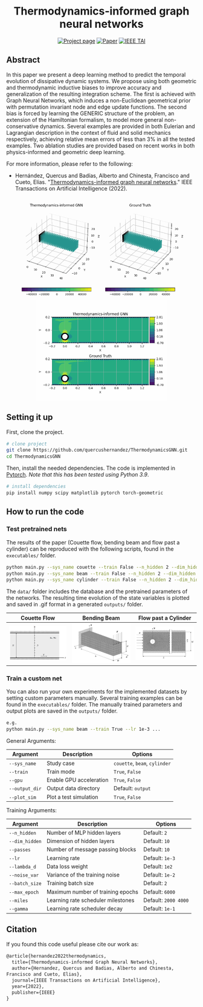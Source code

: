 
<div align="center">  
  
# Thermodynamics-informed graph neural networks

[![Project page](https://img.shields.io/badge/-Project%20page-blue)](https://amb.unizar.es/people/quercus-hernandez/)
[![Paper](https://img.shields.io/badge/Paper-PDF-red)](https://arxiv.org/pdf/2203.01874.pdf)
[![IEEE TAI](https://img.shields.io/badge/IEEE%20TAI-2022-green)](https://ieeexplore.ieee.org/document/9787069)

</div>

## Abstract

In this paper we present a deep learning method to predict the temporal evolution of dissipative dynamic systems. We propose using both geometric and thermodynamic inductive
biases to improve accuracy and generalization of the resulting integration scheme. The first is achieved with Graph Neural
Networks, which induces a non-Euclidean geometrical prior with permutation invariant node and edge update functions. The second bias is forced by learning the GENERIC structure of the problem, an extension of the Hamiltonian formalism, to model more general non-conservative dynamics. Several examples are provided in both Eulerian and Lagrangian description in the context of fluid and solid mechanics respectively, achieving relative mean errors of less than 3% in all the tested examples. Two ablation studies are provided based on recent works in both physics-informed and geometric deep learning.

For more information, please refer to the following:

- Hernández, Quercus and Badías, Alberto and Chinesta, Francisco and Cueto, Elías. "[Thermodynamics-informed graph neural networks](https://ieeexplore.ieee.org/document/9787069)." IEEE Transactions on Artificial Intelligence (2022).

<div align="center">
<img src="/outputs/beam.gif" width="450"><img src="/outputs/cylinder.gif" width="350">
</div>

## Setting it up

First, clone the project.

```bash
# clone project
git clone https://github.com/quercushernandez/ThermodynamicsGNN.git
cd ThermodynamicsGNN
```

Then, install the needed dependencies. The code is implemented in [Pytorch](https://pytorch.org). _Note that this has been tested using Python 3.9_.

```bash
# install dependencies
pip install numpy scipy matplotlib pytorch torch-geometric
 ```

## How to run the code  

### Test pretrained nets

The results of the paper (Couette flow, bending beam and flow past a cylinder) can be reproduced with the following scripts, found in the `executables/` folder.

```bash
python main.py --sys_name couette --train False --n_hidden 2 --dim_hidden 10 --passes 10
python main.py --sys_name beam --train False --n_hidden 2 --dim_hidden 50 --passes 10
python main.py --sys_name cylinder --train False --n_hidden 2 --dim_hidden 128 --passes 10
```

The `data/` folder includes the database and the pretrained parameters of the networks. The resulting time evolution of the state variables is plotted and saved in .gif format in a generated `outputs/` folder.

|             Couette Flow                  |         Bending Beam                     |             Flow past a Cylinder          |
| ------------------------------------------|------------------------------------------| ------------------------------------------|
|<div align="center"> <img src="/data/couette.png" width="250"></div>|<div align="center"> <img src="/data/beam.png" width="250"></div>| <div align="center"> <img src="/data/cylinder.png" width="250"></div> |

### Train a custom net

You can also run your own experiments for the implemented datasets by setting custom parameters manually. Several training examples can be found in the `executables/` folder. The manually trained parameters and output plots are saved in the `outputs/` folder.

```bash
e.g.
python main.py --sys_name beam --train True --lr 1e-3 ...
```

General Arguments:

|     Argument              |             Description                           | Options                                               |
|---------------------------| ------------------------------------------------- |------------------------------------------------------ |
| `--sys_name`              | Study case                                        | `couette`, `beam`, `cylinder`                         |
| `--train`                 | Train mode                                        | `True`, `False`                                       |
| `--gpu`                   | Enable GPU acceleration                           | `True`, `False`                                       |
| `--output_dir`            | Output data directory                             | Default: `output`                                     |
| `--plot_sim`              | Plot a test simulation                            | `True`, `False`                                       |

Training Arguments:

|     Argument              |             Description                           | Options                                               |
|---------------------------| ------------------------------------------------- |------------------------------------------------------ |
| `--n_hidden`              | Number of MLP hidden layers                       | Default: `2`                                          |
| `--dim_hidden`            | Dimension of hidden layers                        | Default: `10`                                         |
| `--passes`                | Number of message passing blocks                  | Default: `10`                                         |
| `--lr`                    | Learning rate                                     | Default: `1e-3`                                       |
| `--lambda_d`              | Data loss weight                                  | Default: `1e2`                                        |
| `--noise_var`             | Variance of the training noise                    | Default: `1e-2`                                       |
| `--batch_size`            | Training batch size                               | Default: `2`                                          |
| `--max_epoch`             | Maximum number of training epochs                 | Default: `6000`                                       |
| `--miles`                 | Learning rate scheduler milestones                | Default: `2000 4000`                                  |
| `--gamma`                 | Learning rate scheduler decay                     | Default: `1e-1`                                       |

## Citation

If you found this code useful please cite our work as:

```
@article{hernandez2022thermodynamics,
  title={Thermodynamics-informed Graph Neural Networks},
  author={Hernandez, Quercus and Badias, Alberto and Chinesta, Francisco and Cueto, Elias},
  journal={IEEE Transactions on Artificial Intelligence},
  year={2022},
  publisher={IEEE}
}
```
